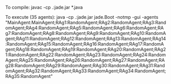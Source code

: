 To compile: javac -cp .:jade.jar *.java


To execute (35 agents): java -cp .:jade.jar jade.Boot -notmp -gui -agents "MainAgent:MainAgent;RAg1:RandomAgent;RAg2:RandomAgent;RAg3:RandomAgent;RAg4:RandomAgent;RAg5:RandomAgent;RAg6:RandomAgent;RAg7:RandomAgent;RAg8:RandomAgent;RAg9:RandomAgent;RAg10:RandomAgent;RAg11:RandomAgent;RAg12:RandomAgent;RAg13:RandomAgent;RAg14:RandomAgent;RAg15:RandomAgent;RAg16:RandomAgent;RAg17:RandomAgent;RAg18:RandomAgent;RAg19:RandomAgent;RAg20:RandomAgent;RAg21:RandomAgent;RAg22:RandomAgent;RAg23:RandomAgent;RAg24:RandomAgent;RAg25:RandomAgent;RAg26:RandomAgent;RAg27:RandomAgent;RAg28:RandomAgent;RAg29:RandomAgent;RAg30:RandomAgent;RAg31:RandomAgent;RAg32:RandomAgent;RAg33:RandomAgent;RAg34:RandomAgent;RAg35:RandomAgent"